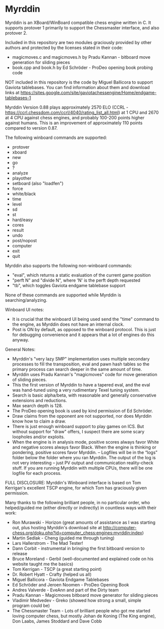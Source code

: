 # Myrddin
Myrddin is an XBoard/WinBoard compatible chess engine written in C. 
It supports protover 1 primarily to support the Chessmaster interface, and also protover 2. 

Included in this repository are two modules graciously provided by other authors and protected by the licenses stated in their code:
- magicmoves.c and magicmoves.h by Pradu Kannan - bitboard move generation for sliding pieces
- book.cpp and book.h by Ed Schröder - ProDeo opening book probing code 

NOT included in this repository is the code by Miguel Ballicora to support Gaviota tablebases. You can find information about them and download links at https://sites.google.com/site/gaviotachessengine/Home/endgame-tablebases-1

Myrddin Version 0.88 plays approximately 2570 ELO (CCRL - https://ccrl.chessdom.com/ccrl/4040/rating_list_all.html) at 1 CPU and 2670 at 4 CPU against chess engines, and probably 100-200 points higher against humans. This is an improvement of approximately 110 points compared to version 0.87.

The following winboard commands are supported:
- protover
- xboard
- new
- go
- ?
- analyze
- playother
- setboard (also "loadfen")
- force
- white/black
- time
- level
- sd
- st
- hard/easy
- cores
- result
- undo
- post/nopost
- computer
- exit
- quit

Myrddin also supports the following non-winboard commands:
- "eval", which returns a static evaluation of the current game position 
- "perft N" and "divide N", where 'N' is the perft depth requested
- "tb", which toggles Gaviota endgame tablebase support

None of these commands are supported while Myrddin is searching/analyzing.

Winboard UI notes: 
- It is crucial that the winboard UI being used send the "time" command to the engine, as Myrddin does not have an internal clock.  
- Post is ON by default, as opposed to the winboard protocol. This is just for debugging convenience and it appears that a lot of engines do this anyway.

General Notes:
- Myrddin's "very lazy SMP" implementation uses multiple secondary processes to fill the transposition, eval and pawn hash tables so the primary process can search deeper in the same amount of time.
- Myrddin uses Pradu Kannan's "magicmoves" code for move generation of sliding pieces.
- This the first version of Myrddin to have a tapered eval, and the eval was hand-tuned using a very rudimentary Texel tuning system.
- Search is basic alpha/beta, with reasonable and generally conservative extensions and reductions.
- Max search depth is 128. 
- The ProDeo opening book is used by kind permission of Ed Schröder.
- Draw claims from the opponent are not supported, nor does Myrddin know how to claim a draw.
- There is just enough winboard support to play games on ICS. But without support for "draw" offers, I suspect there are some scary loopholes and/or exploits. 
- When the engine is in analysis mode, positive scores always favor White and negative scores always favor Black. When the engine is thinking or pondering, positive scores favor Myrddin.
– Logfiles will be in the “logs” folder below the folder where you ran Myrddin. The output of the log is not very interesting – just PV output and communication reality-check stuff. If you are running Myrddin with multiple CPUs, there will be one logfile for each process.

FULL DISCLOSURE: 
Myrddin's Winboard interface is based on Tom Kerrigan's excellent TSCP engine, for which Tom has graciously given permission.

Many thanks to the following brilliant people, in no particular order, who helped/guided me (either directly or indirectly) in countless ways with their work:
- Ron Murawski - Horizon (great amounts of assistance as I was starting out, plus hosting Myrddin's download site at http://computer-chess.org/doku.php?id=computer_chess:engines:myrddin:index)
- Martin Sedlak - Cheng (guided me through tuning)
- Lars Hallerstrom - The Mad Tester!
- Dann Corbit - instrumental in bringing the first bitboard version to release
- Bruce Moreland - Gerbil (well-documented and explained code on his website taught me the basics)
- Tom Kerrigan - TSCP (a great starting point)
- Dr. Robert Hyatt - Crafty (helped us all)
- Miguel Ballicora - Gaviota Endgame Tablebases
- Ed Schröder and Jeroen Noomen - ProDeo Opening Book
- Andres Valverde - EveAnn and part of the Dirty team
- Pradu Kannan - Magicmoves bitboard move generator for sliding pieces
- Vladimir Medvedev - Greko (showed how strong a small, simple program could be)
- The Chessmaster Team - Lots of brilliant people who got me started loving computer chess, but mostly Johan de Koning (The King engine), Don Laabs, James Stoddard and Dave Cobb
